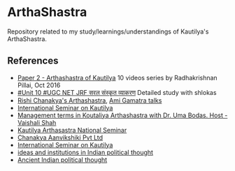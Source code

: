 # ArthaShastra
Repository related to my study/learnings/understandings of Kautilya's ArthaShastra.


## References
- [Paper 2 - Arthashastra of Kautilya](https://www.youtube.com/playlist?list=PLDPM37q9Z7Zi0o5sqQcoy67RvwCj4kLUM) 10 videos series by Radhakrishnan Pillai, Oct 2016
- [#Unit 10 #UGC NET JRF सरल संस्कृत व्याकरण](https://www.youtube.com/playlist?list=PL39UNnD3YL5iGfsyf3f1alS04bjfhFbsh) Detailed study with shlokas
- [Rishi Chanakya's Arthashastra](https://www.youtube.com/playlist?list=PLrrbJ0HMXRgTi-MDuyotXMXT4ZKJhSDxl), [Ami Gamatra talks](https://www.youtube.com/@amiganatra547)
- [International Seminar on Kautilya](https://www.youtube.com/playlist?list=PLrR2OTOrNPrh8TQLOo_OPhLNRDH9dV5-p)
- [Management terms in Koutaliya Arthashastra with Dr. Uma Bodas. Host - Vaishali Shah](https://www.youtube.com/watch?v=F005qcrS21k)
- [Kautilya Arthasastra National Seminar](https://www.youtube.com/results?search_query=%22Kautilya+Arthasastra+National+Seminar%22&sp=mAEB)
- [Chanakya Aanvikshiki Pvt Ltd](https://www.youtube.com/@chanakya-aanvikshiki/videos)
- [International Seminar on Kautilya](https://idsa.in/event/InternationalSeminaronKautilya)
- [ideas and institutions in Indian political thought](https://www.youtube.com/playlist?list=PLoPQmEeX6KeaVL2wqMeCKUSnDKr42HkRC)
- [Ancient Indian political thought](https://www.youtube.com/playlist?list=PL1aqXXARaunF6YhWHlVKr5a9Oxbw4SVqV)

